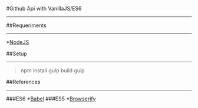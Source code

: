 #Github Api with VanillaJS/ES6
***
##Requeriments
***
*[NodeJS](https://nodejs.org/en/)

##Setup
***
> npm install
> gulp build
> gulp

##References
***
###ES6
*[Babel](https://babeljs.io/)
###ES5
*[Browserify](http://browserify.org/)